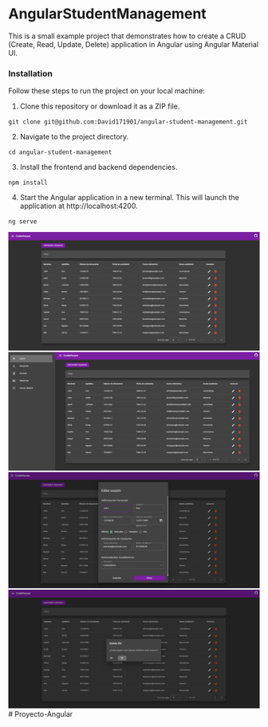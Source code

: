 # AngularStudentManagement

This is a small example project that demonstrates how to create a CRUD (Create, Read, Update, Delete) application in Angular using Angular Material UI.

### Installation
Follow these steps to run the project on your local machine:

1. Clone this repository or download it as a ZIP file.
```
git clone git@github.com:David171901/angular-student-management.git
```
2. Navigate to the project directory.
```
cd angular-student-management
```
3. Install the frontend and backend dependencies.
```
npm install
```
4. Start the Angular application in a new terminal. This will launch the application at http://localhost:4200.
```
ng serve
```
![Alt text](image.png)
![Alt text](image-1.png)
![Alt text](image-2.png)
![Alt text](image-3.png)# Proyecto-Angular

